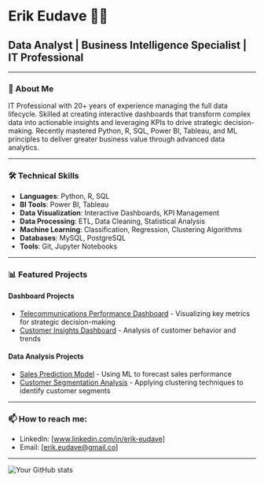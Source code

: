 # Erik Eudave 👨‍💻

## Data Analyst | Business Intelligence Specialist | IT Professional

---

### 👋 About Me

IT Professional with 20+ years of experience managing the full data lifecycle. Skilled at creating interactive dashboards that transform complex data into actionable insights and leveraging KPIs to drive strategic decision-making. Recently mastered Python, R, SQL, Power BI, Tableau, and ML principles to deliver greater business value through advanced data analytics.

---

### 🛠️ Technical Skills

- **Languages**: Python, R, SQL
- **BI Tools**: Power BI, Tableau
- **Data Visualization**: Interactive Dashboards, KPI Management
- **Data Processing**: ETL, Data Cleaning, Statistical Analysis
- **Machine Learning**: Classification, Regression, Clustering Algorithms
- **Databases**: MySQL, PostgreSQL
- **Tools**: Git, Jupyter Notebooks

---

### 📊 Featured Projects

#### Dashboard Projects
- [Telecommunications Performance Dashboard](link-to-repo) - Visualizing key metrics for strategic decision-making
- [Customer Insights Dashboard](link-to-repo) - Analysis of customer behavior and trends

#### Data Analysis Projects
- [Sales Prediction Model](link-to-repo) - Using ML to forecast sales performance
- [Customer Segmentation Analysis](link-to-repo) - Applying clustering techniques to identify customer segments

---

### 📫 How to reach me:

- LinkedIn: [www.linkedin.com/in/erik-eudave]
- Email: [erik.eudave@gmail.co]

---

![Your GitHub stats](https://github-readme-stats.vercel.app/api?username=eeudave&show_icons=true&theme=radical)